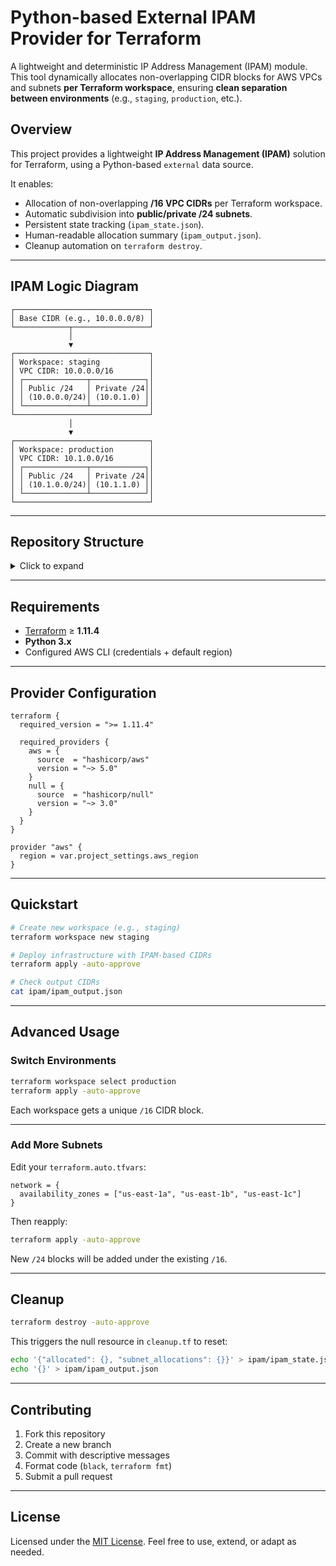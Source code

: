 

#  **Python-based External IPAM Provider for Terraform**

A lightweight and deterministic IP Address Management (IPAM) module. This tool dynamically allocates non-overlapping CIDR blocks for AWS VPCs and subnets **per Terraform workspace**, ensuring **clean separation between environments** (e.g., `staging`, `production`, etc.).

## Overview

This project provides a lightweight **IP Address Management (IPAM)** solution for Terraform, using a Python-based `external` data source.

It enables:

* Allocation of non-overlapping **/16 VPC CIDRs** per Terraform workspace.
* Automatic subdivision into **public/private /24 subnets**.
* Persistent state tracking (`ipam_state.json`).
* Human-readable allocation summary (`ipam_output.json`).
* Cleanup automation on `terraform destroy`.

---

## IPAM Logic Diagram

```text
┌──────────────────────────────┐
│ Base CIDR (e.g., 10.0.0.0/8) │
└────────────┬─────────────────┘
             │
             ▼
┌──────────────────────────────┐
│ Workspace: staging           │
│ VPC CIDR: 10.0.0.0/16        │
│ ┌──────────────┬────────────┐│
│ │ Public /24   │ Private /24││
│ │ (10.0.0.0/24)│ (10.0.1.0) ││
│ └──────────────┴────────────┘│
└──────────────────────────────┘
             │
             ▼
┌──────────────────────────────┐
│ Workspace: production        │
│ VPC CIDR: 10.1.0.0/16        │
│ ┌──────────────┬────────────┐│
│ │ Public /24   │ Private /24││
│ │ (10.1.0.0/24)│ (10.1.1.0) ││
│ └──────────────┴────────────┘│
└──────────────────────────────┘
```

---

## Repository Structure

<details>
<summary>Click to expand</summary>

```
.
├── LICENSE
├── .gitignore
├── .terraform.lock.hcl
├── main.tf                     # Root module entry point
├── providers.tf                # Provider setup (AWS, external)
├── variables.tf                # Global variables
├── locals.tf                   # Global local values
├── outputs.tf                  # Root outputs
├── terraform.auto.tfvars       # Env-specific configuration
├── ipam/
│   ├── ipam_provider.py        # Python logic for dynamic IP allocation
│   ├── ipam_state.json         # Persistent state of all CIDRs
│   └── ipam_output.json        # Workspace-specific summary
└── modules/
    └── network/
        ├── variables.tf
        ├── locals.tf
        ├── vpc.tf              # AWS resources (VPC, Subnets, IGW, NAT, etc.)
        ├── cleanup.tf          # IPAM state reset via null_resource
        └── outputs.tf
```

</details>

---

## Requirements

* [Terraform](https://www.terraform.io/) ≥ **1.11.4**
* **Python 3.x**
* Configured AWS CLI (credentials + default region)

---

## Provider Configuration

```hcl
terraform {
  required_version = ">= 1.11.4"

  required_providers {
    aws = {
      source  = "hashicorp/aws"
      version = "~> 5.0"
    }
    null = {
      source  = "hashicorp/null"
      version = "~> 3.0"
    }
  }
}

provider "aws" {
  region = var.project_settings.aws_region
}
```

---

## Quickstart

```bash
# Create new workspace (e.g., staging)
terraform workspace new staging

# Deploy infrastructure with IPAM-based CIDRs
terraform apply -auto-approve

# Check output CIDRs
cat ipam/ipam_output.json
```

---

## Advanced Usage

### Switch Environments

```bash
terraform workspace select production
terraform apply -auto-approve
```

Each workspace gets a unique `/16` CIDR block.

---

### Add More Subnets

Edit your `terraform.auto.tfvars`:

```hcl
network = {
  availability_zones = ["us-east-1a", "us-east-1b", "us-east-1c"]
}
```

Then reapply:

```bash
terraform apply -auto-approve
```

New `/24` blocks will be added under the existing `/16`.

---

## Cleanup

```bash
terraform destroy -auto-approve
```

This triggers the null resource in `cleanup.tf` to reset:

```bash
echo '{"allocated": {}, "subnet_allocations": {}}' > ipam/ipam_state.json
echo '{}' > ipam/ipam_output.json
```

---

## Contributing

1. Fork this repository
2. Create a new branch
3. Commit with descriptive messages
4. Format code (`black`, `terraform fmt`)
5. Submit a pull request

---

## License

Licensed under the [MIT License](LICENSE).
Feel free to use, extend, or adapt as needed.

